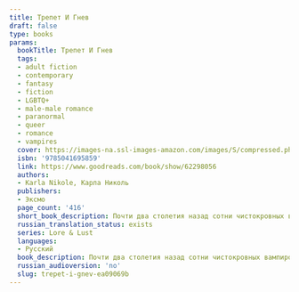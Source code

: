 ```yaml
---
title: Трепет И Гнев
draft: false
type: books
params:
  bookTitle: Трепет И Гнев
  tags:
  - adult fiction
  - contemporary
  - fantasy
  - fiction
  - LGBTQ+
  - male-male romance
  - paranormal
  - queer
  - romance
  - vampires
  cover: https://images-na.ssl-images-amazon.com/images/S/compressed.photo.goodreads.com/books/1662383558i/62298056.jpg
  isbn: '9785041695859'
  link: https://www.goodreads.com/book/show/62298056
  authors:
  - Karla Nikole, Карла Николь
  publishers:
  - Эксмо
  page_count: '416'
  short_book_description: Почти два столетия назад сотни чистокровных вампиров бесследно исчезли. С тех пор никто не знает, где они.
  russian_translation_status: exists
  series: Lore & Lust
  languages:
  - Русский
  book_description: Почти два столетия назад сотни чистокровных вампиров бесследно исчезли. С тех пор никто не знает, где они. Тайна, которая стала переломным моментом в истории…<br /><br />Нино Бьянки и Харука Хирано — чистокровные вампиры, которые без ума друг от друга и продолжают исследовать корни своей глубинной связи. Но их размеренная жизнь, неожиданно оказывается под угрозой. Новое исчезновение переворачивает все с ног на голову. Харука должен узнать, куда пропадают чистокровные вампиры и какой секрет они скрывают. Но как не потерять рассудок, если последний пропавший — твой возлюбленный?
  russian_audioversion: 'no'
  slug: trepet-i-gnev-ea09069b
---
```

